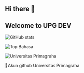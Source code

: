 ## Hi there 👋
## Welcome to UPG DEV


![GitHub stats](https://github-readme-stats.vercel.app/api?username=upg-dev-application&show_icons=true)


![Top Bahasa](https://github-readme-stats.vercel.app/api/top-langs/?username=upg-dev-application)


![Universitas Primagraha](https://lh3.googleusercontent.com/p/AF1QipNyu8vjTnVMh5mYiEa0qwBl8EFNXE5PGqId5TRP=s680-w680-h510)

🚀Akun github Universitas Primagraha

